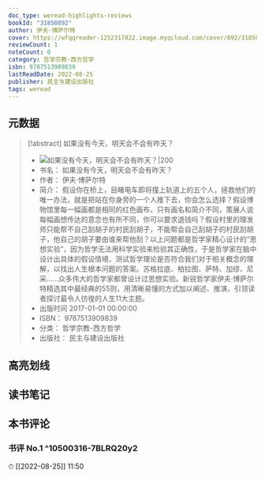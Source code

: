 ```yaml
---
doc_type: weread-highlights-reviews
bookId: "31850892"
author: 伊夫·博萨尔特
cover: https://wfqqreader-1252317822.image.myqcloud.com/cover/892/31850892/t7_31850892.jpg
reviewCount: 1
noteCount: 0
category: 哲学宗教-西方哲学
isbn: 9787513909839
lastReadDate: 2022-08-25
publisher: 民主与建设出版社
tags: weread
---
```


## 元数据

> [!abstract] 如果没有今天，明天会不会有昨天？
> - ![ 如果没有今天，明天会不会有昨天？|200](https://wfqqreader-1252317822.image.myqcloud.com/cover/892/31850892/t7_31850892.jpg)
> - 书名： 如果没有今天，明天会不会有昨天？
> - 作者： 伊夫·博萨尔特
> - 简介： 假设你在桥上，目睹电车即将撞上轨道上的五个人，拯救他们的唯一办法，就是把站在你身旁的一个人推下去，你会怎么选择？假设博物馆里每一幅画都是相同的红色画布，只有画名和简介不同，策展人说每幅画想传达的意念也有所不同，你可以要求退钱吗？假设村里的理发师只能帮不自己刮胡子的村民刮胡子，不能帮会自己刮胡子的村民刮胡子，他自己的胡子要由谁来帮他刮？以上问题都是哲学家精心设计的“思想实验”，因为哲学无法用科学实验来检验其正确性，于是哲学家在脑中设计出具体的假设情境，测试哲学理论是否符合我们对于相关概念的理解，以找出人生根本问题的答案。苏格拉底、柏拉图、萨特、加缪、尼采……众多伟大的哲学家都曾设计过思想实验。新锐哲学家伊夫·博萨尔特精选其中最经典的55则，用清晰易懂的方式加以阐述、推演，引领读者探讨最令人彷徨的人生11大主题。
> - 出版时间 2017-01-01 00:00:00
> - ISBN： 9787513909839
> - 分类： 哲学宗教-西方哲学
> - 出版社： 民主与建设出版社

## 高亮划线

## 读书笔记

## 本书评论

### 书评 No.1  ^10500316-7BLRQ20y2
⏱ [[2022-08-25]]  11:50

